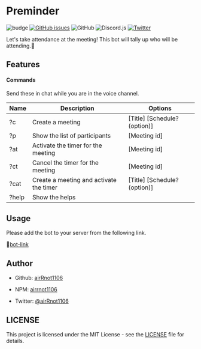 # Preminder

![budge](https://img.shields.io/badge/Discord-bot-blue) [![GitHub issues](https://img.shields.io/github/issues/airRnot1106/preminder-bot)](https://github.com/airRnot1106/preminder-bot/issues) ![GitHub](https://img.shields.io/github/license/airRnot1106/preminder-bot) ![Discord.js](https://img.shields.io/badge/Discord.js-v13-informational) [![Twitter](https://img.shields.io/twitter/url?label=Twitter&style=social&url=https%3A%2F%2Fgithub.com%2FairRnot1106%2Fpreminder-bot)](https://twitter.com/intent/tweet?text=Wow:&url=https%3A%2F%2Fgithub.com%2FairRnot1106%2Fpreminder-bot)

Let's take attendance at the meeting! This bot will tally up who will be attending.:memo:

## Features

#### Commands

Send these in chat while you are in the voice channel.

| Name  | Description                             | Options                     |
| ----- | --------------------------------------- | --------------------------- |
| ?c    | Create a meeting                        | [Title] [Schedule?(option)] |
| ?p    | Show the list of participants           | [Meeting id]                |
| ?at   | Activate the timer for the meeting      | [Meeting id]                |
| ?ct   | Cancel the timer for the meeting        | [Meeting id]                |
| ?cat  | Create a meeting and activate the timer | [Title] [Schedule?(option)] |
| ?help | Show the helps                          |                             |

## Usage

Please add the bot to your server from the following link.<br>

:space_invader:[bot-link](https://discord.com/api/oauth2/authorize?client_id=890135423815413790&permissions=0&scope=bot)

## Author

- Github: [airRnot1106](https://github.com/airRnot1106)

- NPM: [airrnot1106](https://www.npmjs.com/~airrnot1106)

- Twitter: [@airRnot1106](https://twitter.com/airRnot1106)

## LICENSE

This project is licensed under the MIT License - see the [LICENSE](https://github.com/airRnot1106/preminder-bot/blob/main/LICENSE) file for details.
